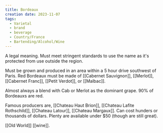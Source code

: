 ```yaml
---
title: Bordeaux
creation date: 2023-11-07
tags:
  - Varietal
  - brand
  - beverage
  - Country/France
  - Bartending/Alcohol/Wine
---
```

A legal meaning. Must meet stringent standards to use the name as it's protected from use outside the region.

Must be grown and produced in an area within a 5 hour drive southwest of Paris. 
Red Bordeaux must be made of [[Cabernet Sauvignon]], [[Merlot]], [[Cabernet Franc]], [[Petit Verdot]], or [[Malbac]].

Almost always a blend with Cab or Merlot as the dominant grape. 
90% of Bordeauxs are red. 

Famous producers are, [[Chateau Haut Brion]], [[Chateau Lafite Rothschild]], [[Chateau Latour]], [[Chateau Margaux]].
Can cost hunders or thousands of dollars.
Plenty are available under $50 (though are still great).

[[Old World]] [[wine]].

